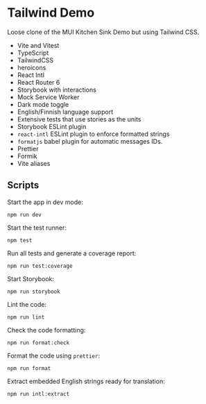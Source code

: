 # Tailwind Demo

Loose clone of the MUI Kitchen Sink Demo but using Tailwind CSS.

- Vite and Vitest
- TypeScript
- TailwindCSS
- heroicons
- React Intl
- React Router 6
- Storybook with interactions
- Mock Service Worker
- Dark mode toggle
- English/Finnish language support
- Extensive tests that use stories as the units
- Storybook ESLint plugin
- `react-intl` ESLint plugin to enforce formatted strings
- `formatjs` babel plugin for automatic messages IDs.
- Prettier
- Formik
- Vite aliases

## Scripts

Start the app in dev mode:

```
npm run dev
```

Start the test runner:

```
npm test
```

Run all tests and generate a coverage report:

```
npm run test:coverage
```

Start Storybook:

```
npm run storybook
```

Lint the code:

```
npm run lint
```

Check the code formatting:

```
npm run format:check
```

Format the code using `prettier`:

```
npm run format
```

Extract embedded English strings ready for translation:

```
npm run intl:extract
```
